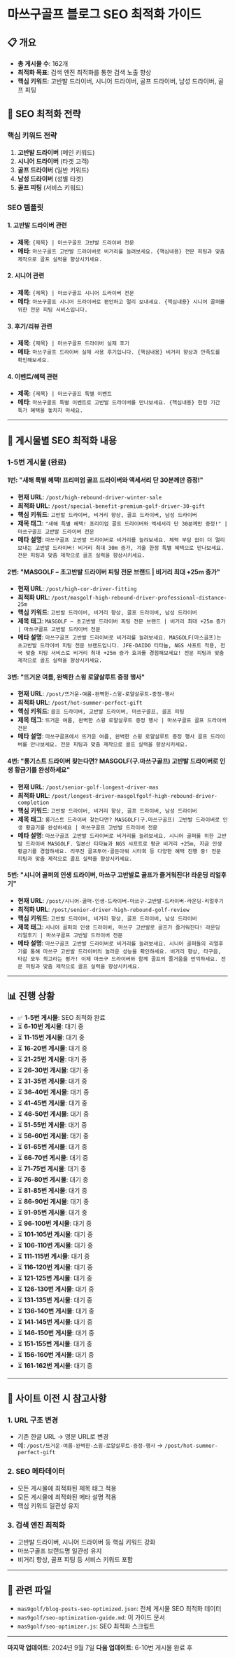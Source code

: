 # 마쓰구골프 블로그 SEO 최적화 가이드

## 📋 개요
- **총 게시물 수**: 162개
- **최적화 목표**: 검색 엔진 최적화를 통한 검색 노출 향상
- **핵심 키워드**: 고반발 드라이버, 시니어 드라이버, 골프 드라이버, 남성 드라이버, 골프 피팅

## 🎯 SEO 최적화 전략

### 핵심 키워드 전략
1. **고반발 드라이버** (메인 키워드)
2. **시니어 드라이버** (타겟 고객)
3. **골프 드라이버** (일반 키워드)
4. **남성 드라이버** (성별 타겟)
5. **골프 피팅** (서비스 키워드)

### SEO 템플릿

#### 1. 고반발 드라이버 관련
- **제목**: `{제목} | 마쓰구골프 고반발 드라이버 전문`
- **메타**: `마쓰구골프 고반발 드라이버로 비거리를 늘려보세요. {핵심내용} 전문 피팅과 맞춤 제작으로 골프 실력을 향상시키세요.`

#### 2. 시니어 관련
- **제목**: `{제목} | 마쓰구골프 시니어 드라이버 전문`
- **메타**: `마쓰구골프 시니어 드라이버로 편안하고 멀리 보내세요. {핵심내용} 시니어 골퍼를 위한 전문 피팅 서비스입니다.`

#### 3. 후기/리뷰 관련
- **제목**: `{제목} | 마쓰구골프 드라이버 실제 후기`
- **메타**: `마쓰구골프 드라이버 실제 사용 후기입니다. {핵심내용} 비거리 향상과 만족도를 확인해보세요.`

#### 4. 이벤트/혜택 관련
- **제목**: `{제목} | 마쓰구골프 특별 이벤트`
- **메타**: `마쓰구골프 특별 이벤트로 고반발 드라이버를 만나보세요. {핵심내용} 한정 기간 특가 혜택을 놓치지 마세요.`

---

## 📝 게시물별 SEO 최적화 내용

### 1-5번 게시물 (완료)

#### 1번: "새해 특별 혜택! 프리미엄 골프 드라이버와 액세서리 단 30분께만 증정!"
- **현재 URL**: `/post/high-rebound-driver-winter-sale`
- **최적화 URL**: `/post/special-benefit-premium-golf-driver-30-gift`
- **핵심 키워드**: `고반발 드라이버, 비거리 향상, 골프 드라이버, 남성 드라이버`
- **제목 태그**: `"새해 특별 혜택! 프리미엄 골프 드라이버와 액세서리 단 30분께만 증정!" | 마쓰구골프 고반발 드라이버 전문`
- **메타 설명**: `마쓰구골프 고반발 드라이버로 비거리를 늘려보세요. 체력 부담 없이 더 멀리 보내는 고반발 드라이버! 비거리 최대 30m 증가, 겨울 한정 특별 혜택으로 만나보세요. 전문 피팅과 맞춤 제작으로 골프 실력을 향상시키세요.`

#### 2번: "MASGOLF – 초고반발 드라이버 피팅 전문 브랜드 | 비거리 최대 +25m 증가"
- **현재 URL**: `/post/high-cor-driver-fitting`
- **최적화 URL**: `/post/masgolf-high-rebound-driver-professional-distance-25m`
- **핵심 키워드**: `고반발 드라이버, 비거리 향상, 골프 드라이버, 남성 드라이버`
- **제목 태그**: `MASGOLF – 초고반발 드라이버 피팅 전문 브랜드 | 비거리 최대 +25m 증가 | 마쓰구골프 고반발 드라이버 전문`
- **메타 설명**: `마쓰구골프 고반발 드라이버로 비거리를 늘려보세요. MASGOLF(마스골프)는 초고반발 드라이버 피팅 전문 브랜드입니다. JFE·DAIDO 티타늄, NGS 샤프트 적용, 전국 맞춤 피팅 서비스로 비거리 최대 +25m 증가 효과를 경험해보세요! 전문 피팅과 맞춤 제작으로 골프 실력을 향상시키세요.`

#### 3번: "뜨거운 여름, 완벽한 스윙 로얄살루트 증정 행사"
- **현재 URL**: `/post/뜨거운-여름-완벽한-스윙-로얄살루트-증정-행사`
- **최적화 URL**: `/post/hot-summer-perfect-gift`
- **핵심 키워드**: `골프 드라이버, 고반발 드라이버, 마쓰구골프, 골프 피팅`
- **제목 태그**: `뜨거운 여름, 완벽한 스윙 로얄살루트 증정 행사 | 마쓰구골프 골프 드라이버 전문`
- **메타 설명**: `마쓰구골프에서 뜨거운 여름, 완벽한 스윙 로얄살루트 증정 행사 골프 드라이버를 만나보세요. 전문 피팅과 맞춤 제작으로 골프 실력을 향상시키세요.`

#### 4번: "롱기스트 드라이버 찾는다면? MASGOLF(구.마쓰구골프) 고반발 드라이버로 인생 황금기를 완성하세요"
- **현재 URL**: `/post/senior-golf-longest-driver-mas`
- **최적화 URL**: `/post/longest-driver-masgolfgolf-high-rebound-driver-completion`
- **핵심 키워드**: `고반발 드라이버, 비거리 향상, 골프 드라이버, 남성 드라이버`
- **제목 태그**: `롱기스트 드라이버 찾는다면? MASGOLF(구.마쓰구골프) 고반발 드라이버로 인생 황금기를 완성하세요 | 마쓰구골프 고반발 드라이버 전문`
- **메타 설명**: `마쓰구골프 고반발 드라이버로 비거리를 늘려보세요. 시니어 골퍼를 위한 고반발 드라이버 MASGOLF. 일본산 티타늄과 NGS 샤프트로 평균 비거리 +25m, 지금 인생 황금기를 경험하세요. 리무진 골프투어·골든아워 시타회 등 다양한 혜택 진행 중! 전문 피팅과 맞춤 제작으로 골프 실력을 향상시키세요.`

#### 5번: "시니어 골퍼의 인생 드라이버, 마쓰구 고반발로 골프가 즐거워진다! 라운딩 리얼후기"
- **현재 URL**: `/post/시니어-골퍼-인생-드라이버-마쓰구-고반발-드라이버-라운딩-리얼후기`
- **최적화 URL**: `/post/senior-driver-high-rebound-golf-review`
- **핵심 키워드**: `고반발 드라이버, 비거리 향상, 골프 드라이버, 남성 드라이버`
- **제목 태그**: `시니어 골퍼의 인생 드라이버, 마쓰구 고반발로 골프가 즐거워진다! 라운딩 리얼후기 | 마쓰구골프 고반발 드라이버 전문`
- **메타 설명**: `마쓰구골프 고반발 드라이버로 비거리를 늘려보세요. 시니어 골퍼들의 리얼후기를 통해 마쓰구 고반발 드라이버의 놀라운 성능을 확인하세요. 비거리 향상, 타구음, 타감 모두 최고라는 평가! 이제 마쓰구 드라이버와 함께 골프의 즐거움을 만끽하세요. 전문 피팅과 맞춤 제작으로 골프 실력을 향상시키세요.`

---

## 📊 진행 상황
- ✅ **1-5번 게시물**: SEO 최적화 완료
- ⏳ **6-10번 게시물**: 대기 중
- ⏳ **11-15번 게시물**: 대기 중
- ⏳ **16-20번 게시물**: 대기 중
- ⏳ **21-25번 게시물**: 대기 중
- ⏳ **26-30번 게시물**: 대기 중
- ⏳ **31-35번 게시물**: 대기 중
- ⏳ **36-40번 게시물**: 대기 중
- ⏳ **41-45번 게시물**: 대기 중
- ⏳ **46-50번 게시물**: 대기 중
- ⏳ **51-55번 게시물**: 대기 중
- ⏳ **56-60번 게시물**: 대기 중
- ⏳ **61-65번 게시물**: 대기 중
- ⏳ **66-70번 게시물**: 대기 중
- ⏳ **71-75번 게시물**: 대기 중
- ⏳ **76-80번 게시물**: 대기 중
- ⏳ **81-85번 게시물**: 대기 중
- ⏳ **86-90번 게시물**: 대기 중
- ⏳ **91-95번 게시물**: 대기 중
- ⏳ **96-100번 게시물**: 대기 중
- ⏳ **101-105번 게시물**: 대기 중
- ⏳ **106-110번 게시물**: 대기 중
- ⏳ **111-115번 게시물**: 대기 중
- ⏳ **116-120번 게시물**: 대기 중
- ⏳ **121-125번 게시물**: 대기 중
- ⏳ **126-130번 게시물**: 대기 중
- ⏳ **131-135번 게시물**: 대기 중
- ⏳ **136-140번 게시물**: 대기 중
- ⏳ **141-145번 게시물**: 대기 중
- ⏳ **146-150번 게시물**: 대기 중
- ⏳ **151-155번 게시물**: 대기 중
- ⏳ **156-160번 게시물**: 대기 중
- ⏳ **161-162번 게시물**: 대기 중

---

## 🔄 사이트 이전 시 참고사항

### 1. URL 구조 변경
- 기존 한글 URL → 영문 URL로 변경
- 예: `/post/뜨거운-여름-완벽한-스윙-로얄살루트-증정-행사` → `/post/hot-summer-perfect-gift`

### 2. SEO 메타데이터
- 모든 게시물에 최적화된 제목 태그 적용
- 모든 게시물에 최적화된 메타 설명 적용
- 핵심 키워드 일관성 유지

### 3. 검색 엔진 최적화
- 고반발 드라이버, 시니어 드라이버 등 핵심 키워드 강화
- 마쓰구골프 브랜드명 일관성 유지
- 비거리 향상, 골프 피팅 등 서비스 키워드 포함

---

## 📁 관련 파일
- `mas9golf/blog-posts-seo-optimized.json`: 전체 게시물 SEO 최적화 데이터
- `mas9golf/seo-optimization-guide.md`: 이 가이드 문서
- `mas9golf/seo-optimizer.js`: SEO 최적화 스크립트

---

**마지막 업데이트**: 2024년 9월 7일
**다음 업데이트**: 6-10번 게시물 완료 후
